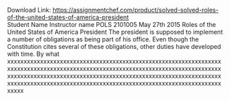 Download Link: https://assignmentchef.com/product/solved-solved-roles-of-the-united-states-of-america-president
<br>
Student Name Instructor name POLS 2101005 May 27th 2015 Roles of the United States of America President The president is supposed to implement a number of obligations as being part of his office. Even though the Constitution cites several of these obligations, other duties have developed with time. By what xxxxxxxxxxxxxxxxxxxxxxxxxxxxxxxxxxxxxxxxxxxxxxxxxxxxxxxxxxxxxxxxxxxxxxxxxxxxxxxxxxxxxxxxxxxxxxxxxxxxxxxxxxxxxxxxxxxxxxxxxxxxxxxxxxxxxxxxxxxxxxxxxxxxxxxxxxxxxxxxxxxxxxxxxxxxxxxxxxxxxxxxxxxxxxxxxxxxxxxxxxxxxxxxxxxxxxxxxxxxxxxxxxxxxxxxxxxxxxxxxxxxxxxxxxxxxxxxxxxxxxxxx